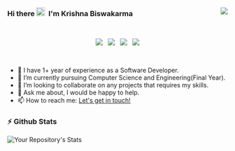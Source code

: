### Hi there <img src="https://raw.githubusercontent.com/soumyadip007/soumyadip007/master/Hi.gif" width=20px height=20px/> &nbsp;I'm Krishna Biswakarma <img src="https://komarev.com/ghpvc/?username=Phoenix6296&color=green" align="right"/>

<br/>
<p align="center">
<a href="mailto:krishnabiswakarmasc@gmail.com"><img src="https://img.shields.io/badge/Gmail-D14836?style=for-the-badge&logo=gmail&logoColor=white"/></a>&nbsp;&nbsp;&nbsp;<a href="https://twitter.com/Krishna__Kanha"><img src="https://img.shields.io/badge/Twitter-1DA1F2?style=for-the-badge&logo=twitter&logoColor=white"/></a>&nbsp;&nbsp;&nbsp;<a href="https://www.instagram.com/iamkrishnabiswakarma/"><img src="https://img.shields.io/badge/Instagram-E4405F?style=for-the-badge&logo=instagram&logoColor=white"/></a>&nbsp;&nbsp;&nbsp;<a href="https://www.linkedin.com/in/iamkrishnabiswakarma/"><img src="https://img.shields.io/badge/LinkedIn-0077B5?style=for-the-badge&logo=linkedin&logoColor=white"/></a>
</p>
<br/>



- 🔭 I have 1+ year of experience as a Software Developer.
- 🌱 I’m currently pursuing Computer Science and Engineering(Final Year).
- 👯 I’m looking to collaborate on any projects that requires my skills.
- 💬 Ask me about, I would be happy to help.
- 📫 How to reach me: <a href = "mailto:krishnabiswakarmasc@gmail.com">Let's get in touch!</a>

<h3>⚡ Github Stats</h3>

![Your Repository's Stats](https://github-readme-stats.vercel.app/api?username=Phoenix6296&show_icons=true&theme=merko)

